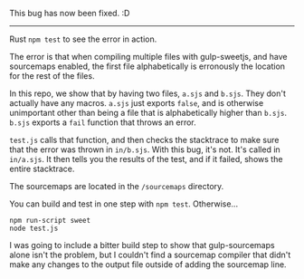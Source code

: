 This bug has now been fixed. :D

----

Rust `npm test` to see the error in action.

The error is that when compiling multiple files with gulp-sweetjs, and
have sourcemaps enabled, the first file alphabetically is
erronously the location for the rest of the files.

In this repo, we show that by having two files, `a.sjs` and `b.sjs`.
They don't actually have any macros. `a.sjs` just exports `false`,
and is otherwise unimportant other than being a file that is
alphabetically higher than `b.sjs`.  `b.sjs` exports a `fail` function
that throws an error.

`test.js` calls that function, and then checks the stacktrace
to make sure that the error was thrown in `in/b.sjs`. With this
bug, it's not. It's called in `in/a.sjs`. It then tells you the
results of the test, and if it failed, shows the entire stacktrace.

The sourcemaps are located in the `/sourcemaps` directory.

You can build and test in one step with `npm test`. Otherwise...

```shell
npm run-script sweet
node test.js
```

I was going to include a bitter build step to show that
gulp-sourcemaps alone isn't the problem, but I couldn't
find a sourcemap compiler that didn't make any changes
to the output file outside of adding the sourcemap line.
